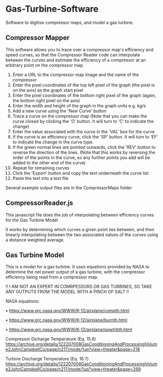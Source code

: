 # Gas-Turbine-Software
Software to digitise compressor maps, and model a gas turbine.

## Compressor Mapper
This software allows you to trace over a compressor map's efficiency and speed curves, so that the Compressor Reader code can interpolate between the curves and estimate the efficiency of a compressor at an arbitrary point on the compressor map.

1. Enter a URL to the compressor map image and the name of the compressor
2. Enter the pixel coordinates of the top left pixel of the graph (the pixel is on the axis) as the graph start pixel
3. Enter the pixel coordinates of the bottom right pixel of the graph (again, the bottom right pixel on the axis)
4. Enter the width and height of the graph in the graph units e.g. kg/s
5. Add a new curve using the 'New Curve' button
6. Trace a curve on the compressor map (Note that you can make the curve closed by clicking the 'O' button. It will turn to 'C' to indicate the change)
7. Enter the value associated with the curve in the 'VAL' box for the curve
8. If the curve is an efficiency curve, click the 'SP' button. It will turn to 'EF' to indicate the change in the curve type.
9. If the green normal lines are pointed outwards, click the 'REV' button to reverse the direction of the lines. (Note that this works by reversing the order of the points in the curve, so any further points you add will be added to the other end of the curve)
10. Repeat for remaining curves
11. Click the 'Export' button and copy the text underneath the curve list
12. Paste the text into a text file

Several example output files are in the CompressorMaps folder

## CompressorReader.js
This javascript file does the job of interpolating between efficiency curves for the Gas Turbine Model

It works by determining which curves a given point lies between, and then linearly interpolating between the two associated values of the curves using a distance weighted average.

## Gas Turbine Model
This is a model for a gas turbine. It uses equations provided by NASA to determine the net power output of a gas turbine, with the compressor efficiency being read from a compressor map.

!! I AM NOT AN EXPERT IN COMRPESSORS OR GAS TURBINES, SO TAKE ANY OUTPUTS FROM THE MODEL WITH A PINCH OF SALT !!

NASA equations:

• https://www.grc.nasa.gov/WWW/K-12/airplane/compth.html

• https://www.grc.nasa.gov/WWW/K-12/airplane/burnth.html

• https://www.grc.nasa.gov/WWW/K-12/airplane/powtrbth.html

Compressor Dicharge Temperature (Eq. 15.9)
https://archive.org/details/122207008GasConditioningAndProcessingVolume2JohnCampbellCo/page/n217/mode/1up?view=theater&page=218

Turbine Discharge Temperature (Eq. 16.7)
https://archive.org/details/122207008GasConditioningAndProcessingVolume2JohnCampbellCo/page/n217/mode/1up?view=theater&page=269
